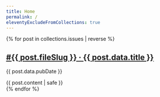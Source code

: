 ```yaml
---
title: Home
permalink: /
eleventyExcludeFromCollections: true
---
```


{% for post in collections.issues | reverse %}
  <article class="flow inset-square">
    <div class="stack">
      <h2><a href="{{ post.url }}">#{{ post.fileSlug }} &middot; {{ post.data.title }}</a></h2>
      <p class="subdued">{{ post.data.pubDate }}</p>
    </div>
    {{ post.content | safe }}
  </article>
{% endfor %}